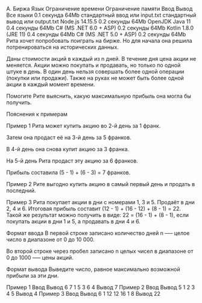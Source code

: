 A. Биржа
Язык	Ограничение времени	Ограничение памяти	Ввод	Вывод
Все языки	0.1 секунда	64Mb	стандартный ввод или input.txt	стандартный вывод или output.txt
Node.js 14.15.5	0.2 секунды	64Mb
OpenJDK Java 11	0.4 секунды	64Mb
C# (MS .NET 6.0 + ASP)	0.2 секунды	64Mb
Kotlin 1.8.0 (JRE 11)	0.4 секунды	64Mb
C# (MS .NET 5.0 + ASP)	0.2 секунды	64Mb
Рита хочет попробовать поиграть на бирже. Но для начала она решила потренироваться на исторических данных.

Даны стоимости акций в каждый из n дней. В течение дня цена акции не меняется. Акции можно покупать и продавать, но только по одной штуке в день. В один день нельзя совершать более одной операции (покупки или продажи). Также на руках не может быть более одной акции в каждый момент времени.

Помогите Рите выяснить, какую максимальную прибыль она могла бы получить.

Пояснения к примерам

Пример 1
Рита может купить акцию во 2-й день за 1 франк.

Затем она продаст её на 3-й день за 5 франков.

В 4-й день она снова купит акцию за 3 франка.

На 5-й день Рита продаст эту акцию за 6 франков.

Прибыль составила (5 - 1) + (6 - 3) = 7 франков.

Пример 2
Рите выгодно купить акцию в самый первый день и продать в последний.

Пример 3
Рита покупает акции в дни с номерами 1, 3 и 5. Продаёт в дни 2, 4 и 6. Итоговая прибыль составит (12 - 1) + (16 - 12) + (8 - 1) = 22. Такой же результат можно получить в виде: 22 = (16 - 1) + (8 - 1), если покупать акции в дни 1 и 5, а продавать в дни 4 и 6.

Формат ввода
В первой строке записано количество дней n —– целое число в диапазоне от 0 до 10 000.

Во второй строке через пробел записано n целых чисел в диапазоне от 0 до 1000 –— цены акций.

Формат вывода
Выведите число, равное максимально возможной прибыли за эти дни.

Пример 1
Ввод	Вывод
6
7 1 5 3 6 4
Вывод
7
Пример 2
Ввод	Вывод
5
1 2 3 4 5
Вывод
4
Пример 3
Ввод	Вывод
6
1 12 12 16 1 8
Вывод
22
